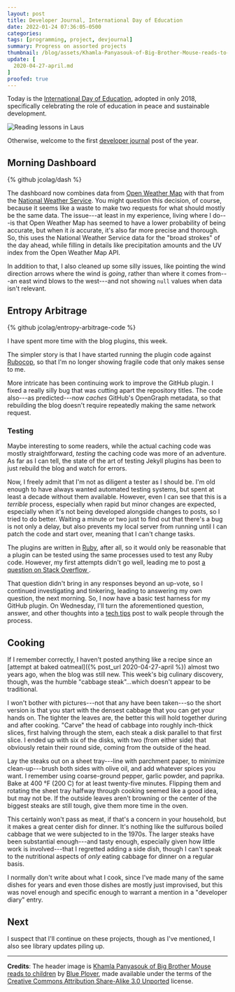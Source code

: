 ```yaml
---
layout: post
title: Developer Journal, International Day of Education
date: 2022-01-24 07:36:05-0500
categories:
tags: [programming, project, devjournal]
summary: Progress on assorted projects
thumbnail: /blog/assets/Khamla-Panyasouk-of-Big-Brother-Mouse-reads-to-children.png
update: [
  2020-04-27-april.md
]
proofed: true
---
```


Today is the [International Day of Education](https://en.wikipedia.org/wiki/International_Day_of_Education), adopted in only 2018, specifically celebrating the role of education in peace and sustainable development.

![Reading lessons in Laus](/blog/assets/Khamla-Panyasouk-of-Big-Brother-Mouse-reads-to-children.png "It worries me that this is the first that I'm learning about outdoor reading festivals")

Otherwise, welcome to the first [developer journal](/blog/tag/devjournal) post of the year.

## Morning Dashboard

{% github jcolag/dash %}

The dashboard now combines data from [Open Weather Map](https://openweathermap.org/) with that from the [National Weather Service](https://www.weather.gov/).  You might question this decision, of course, because it seems like a waste to make two requests for what should mostly be the same data.  The issue---at least in my experience, living where I do---is that Open Weather Map has seemed to have a lower probability of being accurate, but when it *is* accurate, it's also far more precise and thorough.  So, this uses the National Weather Service data for the "broad strokes" of the day ahead, while filling in details like precipitation amounts and the UV index from the Open Weather Map API.

In addition to that, I also cleaned up some silly issues, like pointing the wind direction arrows where the wind is *going*, rather than where it comes from---an east wind blows to the west---and not showing `null` values when data isn't relevant.

## Entropy Arbitrage

{% github jcolag/entropy-arbitrage-code %}

I have spent more time with the blog plugins, this week.

The simpler story is that I have started running the plugin code against [Rubocop](https://rubocop.org/), so that I'm no longer showing fragile code that only makes sense to me.

More intricate has been continuing work to improve the GitHub plugin.  I fixed a really silly bug that was cutting apart the repository titles.  The code also---as predicted---now *caches* GitHub's OpenGraph metadata, so that rebuilding the blog doesn't require repeatedly making the same network request.

### Testing

Maybe interesting to some readers, while the actual caching code was mostly straightforward, *testing* the caching code was more of an adventure.  As far as I can tell, the state of the art of testing Jekyll plugins has been to just rebuild the blog and watch for errors.

Now, I freely admit that I'm not as diligent a tester as I should be.  I'm old enough to have always wanted automated testing systems, but spent at least a decade without them available.  However, even I can see that this is a *terrible* process, especially when rapid but minor changes are expected, especially when it's not being developed alongside changes to posts, so I tried to do better.  Waiting a minute or two just to find out that there's a bug is not only a delay, but also prevents my local server from running until I can patch the code and start over, meaning that I can't change tasks.

The plugins are written in [Ruby](https://www.ruby-lang.org/en/), after all, so it would only be reasonable that a plugin can be tested using the same processes used to test any Ruby code.  However, my first attempts didn't go well, leading me to post [a question on Stack Overflow <i class="fab fa-stack-overflow"></i>](https://stackoverflow.com/q/70779122/3438854).

That question didn't bring in any responses beyond an up-vote, so I continued investigating and tinkering, leading to answering my own question, the next morning.  So, I now have a basic test harness for my GitHub plugin.  On Wednesday, I'll turn the aforementioned question, answer, and other thoughts into a [tech tips](/blog/tag/techtip) post to walk people through the process.

## Cooking

If I remember correctly, I haven't posted anything like a recipe since an [attempt at baked oatmeal]({% post_url 2020-04-27-april %}) almost two years ago, when the blog was still new.  This week's big culinary discovery, though, was the humble "cabbage steak"...which doesn't appear to be traditional.

I won't bother with pictures---not that any have been taken---so the short version is that you start with the densest cabbage that you can get your hands on.  The tighter the leaves are, the better this will hold together during and after cooking.  "Carve" the head of cabbage into roughly inch-thick slices, first halving through the stem, each steak a disk parallel to that first slice.  I ended up with six of the disks, with two (from either side) that obviously retain their round side, coming from the outside of the head.

Lay the steaks out on a sheet tray---line with parchment paper, to minimize clean-up---brush both sides with olive oil, and add whatever spices you want.  I remember using coarse-ground pepper, garlic powder, and paprika.  Bake at 400 °F (200 C) for at least twenty-five minutes.  Flipping them and rotating the sheet tray halfway through cooking seemed like a good idea, but may not be.  If the outside leaves aren't browning or the center of the biggest steaks are still tough, give them more time in the oven.

This certainly won't pass as meat, if that's a concern in your household, but it makes a great center dish for dinner.  It's nothing like the sulfurous boiled cabbage that we were subjected to in the 1970s.  The larger steaks have been substantial enough---and tasty enough, especially given how little work is involved---that I regretted adding a side dish, though I can't speak to the nutritional aspects of *only* eating cabbage for dinner on a regular basis.

I normally don't write about what I cook, since I've made many of the same dishes for years and even those dishes are mostly just improvised, but this was novel enough and specific enough to warrant a mention in a "developer diary" entry.

## Next

I suspect that I'll continue on these projects, though as I've mentioned, I also see library updates piling up.

* * *

**Credits**:  The header image is [Khamla Panyasouk of Big Brother Mouse reads to children](https://commons.wikimedia.org/wiki/File:Khamla_Panyasouk_of_Big_Brother_Mouse_reads_to_children.jpg) by [Blue Plover](https://commons.wikimedia.org/w/index.php?title=User:Blue_Plover&action=edit&redlink=1), made available under the terms of the [Creative Commons Attribution Share-Alike 3.0 Unported](https://creativecommons.org/licenses/by-sa/3.0/) license.
